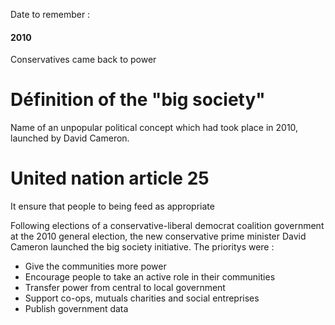 Date to remember :
#### 2010
Conservatives came back to power

# Définition of the "big society"
Name of an unpopular political concept which had took place in 2010, launched by David Cameron. 

# United nation article 25
It ensure that people to being feed as appropriate 

Following elections of a conservative-liberal democrat coalition government at the 2010 general election, the new conservative prime minister David Cameron launched the big society initiative. 
The prioritys were : 
+ Give the communities more power
+ Encourage people to take an active role in their communities
+ Transfer power from central to local government
+ Support co-ops, mutuals charities and social entreprises
+ Publish government data
